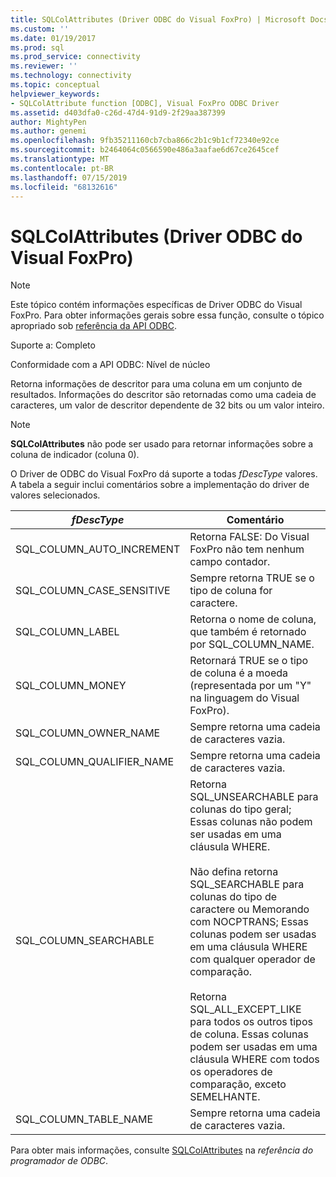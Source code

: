 ```yaml
---
title: SQLColAttributes (Driver ODBC do Visual FoxPro) | Microsoft Docs
ms.custom: ''
ms.date: 01/19/2017
ms.prod: sql
ms.prod_service: connectivity
ms.reviewer: ''
ms.technology: connectivity
ms.topic: conceptual
helpviewer_keywords:
- SQLColAttribute function [ODBC], Visual FoxPro ODBC Driver
ms.assetid: d403dfa0-c26d-47d4-91d9-2f29aa387399
author: MightyPen
ms.author: genemi
ms.openlocfilehash: 9fb35211160cb7cba866c2b1c9b1cf72340e92ce
ms.sourcegitcommit: b2464064c0566590e486a3aafae6d67ce2645cef
ms.translationtype: MT
ms.contentlocale: pt-BR
ms.lasthandoff: 07/15/2019
ms.locfileid: "68132616"
---
```

# <a name="sqlcolattributes-visual-foxpro-odbc-driver"></a>SQLColAttributes (Driver ODBC do Visual FoxPro)
> [!NOTE]  
>  Este tópico contém informações específicas de Driver ODBC do Visual FoxPro. Para obter informações gerais sobre essa função, consulte o tópico apropriado sob [referência da API ODBC](../../odbc/reference/syntax/odbc-api-reference.md).  
  
 Suporte a: Completo  
  
 Conformidade com a API ODBC: Nível de núcleo  
  
 Retorna informações de descritor para uma coluna em um conjunto de resultados. Informações do descritor são retornadas como uma cadeia de caracteres, um valor de descritor dependente de 32 bits ou um valor inteiro.  
  
> [!NOTE]  
>  **SQLColAttributes** não pode ser usado para retornar informações sobre a coluna de indicador (coluna 0).  
  
 O Driver de ODBC do Visual FoxPro dá suporte a todas *fDescType* valores. A tabela a seguir inclui comentários sobre a implementação do driver de valores selecionados.  
  
|*fDescType*|Comentário|  
|-----------------|-------------|  
|SQL_COLUMN_AUTO_INCREMENT|Retorna FALSE: Do Visual FoxPro não tem nenhum campo contador.|  
|SQL_COLUMN_CASE_SENSITIVE|Sempre retorna TRUE se o tipo de coluna for caractere.|  
|SQL_COLUMN_LABEL|Retorna o nome de coluna, que também é retornado por SQL_COLUMN_NAME.|  
|SQL_COLUMN_MONEY|Retornará TRUE se o tipo de coluna é a moeda (representada por um "Y" na linguagem do Visual FoxPro).|  
|SQL_COLUMN_OWNER_NAME|Sempre retorna uma cadeia de caracteres vazia.|  
|SQL_COLUMN_QUALIFIER_NAME|Sempre retorna uma cadeia de caracteres vazia.|  
|SQL_COLUMN_SEARCHABLE|Retorna SQL_UNSEARCHABLE para colunas do tipo geral; Essas colunas não podem ser usadas em uma cláusula WHERE.<br /><br /> Não defina retorna SQL_SEARCHABLE para colunas do tipo de caractere ou Memorando com NOCPTRANS; Essas colunas podem ser usadas em uma cláusula WHERE com qualquer operador de comparação.<br /><br /> Retorna SQL_ALL_EXCEPT_LIKE para todos os outros tipos de coluna. Essas colunas podem ser usadas em uma cláusula WHERE com todos os operadores de comparação, exceto SEMELHANTE.|  
|SQL_COLUMN_TABLE_NAME|Sempre retorna uma cadeia de caracteres vazia.|  
  
 Para obter mais informações, consulte [SQLColAttributes](../../odbc/reference/syntax/sqlcolattributes-function.md) na *referência do programador de ODBC*.
